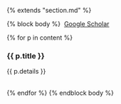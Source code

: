 {% extends "section.md" %}

{% block body %}
<a href="https://scholar.google.com/citations?user={{ goog_id }}" class="btn btn-primary" style="padding: 0.3em;">
  <i class="ai ai-google-scholar"></i> Google Scholar
</a>

{% for p in content %}

### {{ p.title }}
<table class="table table-hover">
{{ p.details }}
</table>
{% endfor %}
{% endblock body %}
